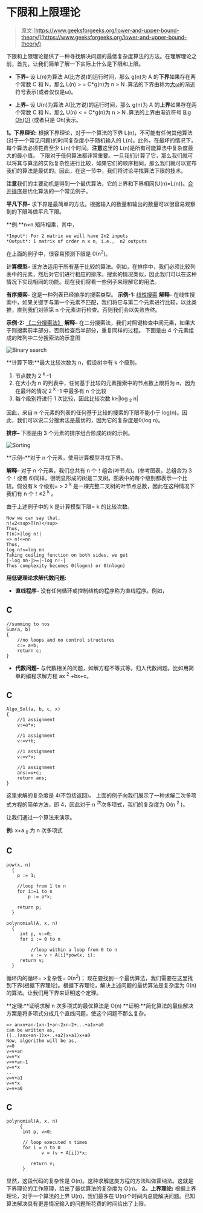 # 下限和上限理论

> 原文:[https://www.geeksforgeeks.org/lower-and-upper-bound-theory/](https://www.geeksforgeeks.org/lower-and-upper-bound-theory/)

下限和上限理论提供了一种寻找解决问题的最低复杂度算法的方法。在理解理论之前，首先，让我们简单了解一下实际上什么是下限和上限。

*   **下界–**
    设 L(n)为算法 A(比方说)的运行时间，那么 g(n)为 A 的**下界**如果存在两个常数 C 和 N，那么 L(n) > = C*g(n)为 n > N .算法的下界由称为[大ω](https://www.geeksforgeeks.org/analysis-of-algorithms-set-3asymptotic-notations/)的渐近符号表示(或者仅仅是ω)。

*   **上界–**
    设 U(n)为算法 A(比方说)的运行时间，那么 g(n)为 A 的**上界**如果存在两个常数 C 和 N，那么 U(n) < = C*g(n)为 n > N .算法的上界由渐近符号 [Big Oh(O)](https://www.geeksforgeeks.org/analysis-algorithms-big-o-analysis/) (或者只是 Oh)表示。

**1。下界理论:**
根据下界理论，对于一个算法的下界 L(n)，不可能有任何其他算法(对于一个常见问题)的时间复杂度小于随机输入的 L(n)。此外，在最坏的情况下，每个算法必须花费至少 L(n)个时间。**注意**这里的 L(n)是所有可能算法中复杂度最大的最小值。
下限对于任何算法都非常重要。一旦我们计算了它，那么我们就可以将其与算法的实际复杂性进行比较，如果它们的顺序相同，那么我们就可以宣布我们的算法是最优的。因此，在这一节中，我们将讨论寻找算法下限的技术。

**注意**我们的主要动机是得到一个最优算法，它的上界和下界相同(U(n)=L(n))。[合并排序](https://www.geeksforgeeks.org/merge-sort/)是优化算法的一个常见例子。

**平凡下界–**
求下界是最简单的方法。根据输入的数量和输出的数量可以很容易观察到的下限叫做平凡下限。

**例:**n×n 矩阵相乘，其中，

```
*Input*: For 2 matrix we will have 2n2 inputs
*Output*: 1 matrix of order n x n, i.e.,  n2 outputs 
```

在上面的例子中，很容易预测下限是 0(n<sup>2</sup>)。

**计算模型–**
该方法适用于所有基于比较的算法。例如，在排序中，我们必须比较列表中的元素，然后对它们进行相应的排序。搜索的情况类似，因此我们可以在这种情况下实现相同的功能。现在我们将看一些例子来理解它的用法。

**有序搜索–**
这是一种列表已经排序的搜索类型。
**示例-1:** [线性搜索](https://www.geeksforgeeks.org/linear-search/)
**解释–**
在线性搜索中，如果关键字与第一个元素不匹配，我们将它与第二个元素进行比较，以此类推，直到我们对照第 n 个元素进行检查。否则我们会以失败告终。

**示例-2:** [【二分搜索法】](https://www.geeksforgeeks.org/binary-search/)
**解释–**
在二分搜索法，我们对照键检查中间元素，如果大于则搜索前半部分，否则检查后半部分，重复同样的过程。
下图是由 4 个元素组成的阵列中二分搜索法的示意图

![Binary search ](img/72b34d48655b15f030e765000950af53.png)

**计算下限:**最大比较次数为 n，假设树中有 k 个级别。

1.  节点数为 2 <sup>k</sup> -1
2.  在大小为 n 的列表中，任何基于比较的元素搜索中的节点数上限将为 n，因为在最坏的情况 2 <sup>k</sup> -1 中最多有 n 个比较
3.  每个级别将进行 1 次比较，因此比较次数 k≥|log <sub>2</sub> n|

因此，来自 n 个元素的列表的任何基于比较的搜索的下限不能小于 log(n)。因此，我们可以说二分搜索法是最优的，因为它的复杂度是θ(log n)。

**排序–**
下图是由 3 个元素的排序组合形成的树的示例。

![Sorting ](img/bc1d9801732c84661a0379ca715698fb.png)

**示例–**对于 n 个元素，使用计算模型寻找下界。

**解释–**
对于 n 个元素，我们总共有 n 个！组合(叶节点)。(参考图表，总组合为 3 个！或者 6)同样，很明显形成的树是二叉树。图表中的每个级别都表示一个比较。假设有 k 个级别= > 2 <sup>k</sup> 是一棵完整二叉树的叶节点总数，因此在这种情况下我们有 n 个！≤2 <sup>k</sup> 。

由于上述例子中的 k 是计算模型下限= k 的比较次数。

```
Now we can say that,
n!≤2<sup>T(n)</sup>
Thus, 
T(n)>|log n!| 
=> n!<=nn
Thus,
log n!<=log nn
Taking ceiling function on both sides, we get
|-log nn-|>=|-log n!-|
Thus complexity becomes Θ(lognn) or Θ(nlogn) 
```

**用低键理论求解代数问题:**

*   **直线程序–**
    没有任何循环或控制结构的程序称为直线程序。例如，

## C

```
//summing to nos
Sum(a, b)
{
    //no loops and no control structures
    c:= a+b;
    return c;
}
```

*   **代数问题–**
    与代数相关的问题，如解方程不等式等。归入代数问题。比如用简单的编程求解方程 ax <sup>2</sup> +bx+c。

## C

```
Algo_Sol(a, b, c, x)
{ 
    //1 assignment
    v:=a*x; 

    //1 assignment
    v:=v+b;

    //1 assignment
    v:=v*x;

    //1 assignment
    ans:=v+c;
    return ans;
}    
```

这里求解的复杂度是 4(不包括返回)。
上面的例子向我们展示了一种求解二次多项式方程的简单方法，即 4，因此对于 n <sup>次</sup>次多项式，我们的复杂度为 O(n <sup>2</sup> )。

让我们通过一个算法来演示。

**例:** x+a <sub>0</sub> 为 n 次多项式

## C

```
pow(x, n) 
  { 
    p := 1; 

    //loop from 1 to n 
    for i:=1 to n 
        p := p*x; 

    return p; 
  } 

polynomial(A, x, n) 
  { 
     int p, v:=0; 
     for i := 0 to n 

         //loop within a loop from 0 to n
         v := v + A[i]*pow(x, i); 
     return v; 
  } 
```

循环内的循环= >复杂性= 0(n<sup>2</sup>)；
现在要找到一个最优算法，我们需要在这里找到下界(根据下界理论)。根据下界理论，解决上述问题的最优算法是复杂度为 0(n)的算法。让我们用下界来证明这个定理。

**定理:**证明求解 n 次多项式的最优算法是 O(n)
**证明:**简化算法的最佳解决方案是将多项式分成几个直线问题，使这个问题不那么复杂。

```
=> anxn+an-1xn-1+an-2xn-2+...+a1x+a0 
can be written as, 
((..(anx+an-1)x+..+a2)x+a1)x+a0
Now, algorithm will be as,
v=0
v=v+an
v=v*x
v=v+an-1
v=v*x
...
v=v+a1
v=v*x
v=v+a0 
```

## C

```
polynomial(A, x, n) 
     {
      int p, v=0; 

      // loop executed n times
      for i = n to 0 
             v = (v + A[i])*x;

         return v;
      }
```

显然，这段代码的复杂性是 O(n)。这种求解这类方程的方法叫做霍纳法。这就是下界理论的工作原理，给出了最优算法的复杂度为 O(n)。
**2。上界理论:**
根据上界理论，对于一个算法的上界 U(n)，我们最多在 U(n)个时间内总能解决问题。已知算法解决具有更差情况输入的问题所花费的时间给出了上限。